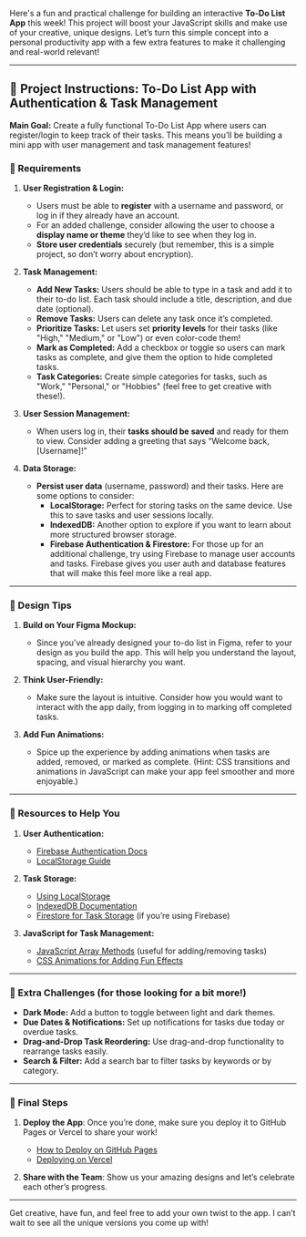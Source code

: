 Here's a fun and practical challenge for building an interactive **To-Do List App** this week! This project will boost your JavaScript skills and make use of your creative, unique designs. Let’s turn this simple concept into a personal productivity app with a few extra features to make it challenging and real-world relevant!

---

## 📝 Project Instructions: To-Do List App with Authentication & Task Management

**Main Goal:** Create a fully functional To-Do List App where users can register/login to keep track of their tasks. This means you’ll be building a mini app with user management and task management features!

### 🌟 Requirements

1. **User Registration & Login:**
   - Users must be able to **register** with a username and password, or log in if they already have an account.
   - For an added challenge, consider allowing the user to choose a **display name or theme** they’d like to see when they log in.
   - **Store user credentials** securely (but remember, this is a simple project, so don’t worry about encryption).

2. **Task Management:**
   - **Add New Tasks:** Users should be able to type in a task and add it to their to-do list. Each task should include a title, description, and due date (optional).
   - **Remove Tasks:** Users can delete any task once it’s completed.
   - **Prioritize Tasks:** Let users set **priority levels** for their tasks (like "High," "Medium," or "Low") or even color-code them!
   - **Mark as Completed:** Add a checkbox or toggle so users can mark tasks as complete, and give them the option to hide completed tasks.
   - **Task Categories:** Create simple categories for tasks, such as "Work," "Personal," or "Hobbies" (feel free to get creative with these!).
  
3. **User Session Management:**
   - When users log in, their **tasks should be saved** and ready for them to view. Consider adding a greeting that says “Welcome back, [Username]!”

4. **Data Storage:**
   - **Persist user data** (username, password) and their tasks. Here are some options to consider:
     - **LocalStorage:** Perfect for storing tasks on the same device. Use this to save tasks and user sessions locally.
     - **IndexedDB:** Another option to explore if you want to learn about more structured browser storage.
     - **Firebase Authentication & Firestore:** For those up for an additional challenge, try using Firebase to manage user accounts and tasks. Firebase gives you user auth and database features that will make this feel more like a real app.

---

### 🎨 Design Tips

1. **Build on Your Figma Mockup:**
   - Since you’ve already designed your to-do list in Figma, refer to your design as you build the app. This will help you understand the layout, spacing, and visual hierarchy you want.

2. **Think User-Friendly:**
   - Make sure the layout is intuitive. Consider how you would want to interact with the app daily, from logging in to marking off completed tasks.

3. **Add Fun Animations:**
   - Spice up the experience by adding animations when tasks are added, removed, or marked as complete. (Hint: CSS transitions and animations in JavaScript can make your app feel smoother and more enjoyable.)

---

### 🧰 Resources to Help You

1. **User Authentication:**
   - [Firebase Authentication Docs](https://firebase.google.com/docs/auth)
   - [LocalStorage Guide](https://developer.mozilla.org/en-US/docs/Web/API/Window/localStorage)

2. **Task Storage:**
   - [Using LocalStorage](https://developer.mozilla.org/en-US/docs/Web/API/Window/localStorage)
   - [IndexedDB Documentation](https://developer.mozilla.org/en-US/docs/Web/API/IndexedDB_API)
   - [Firestore for Task Storage](https://firebase.google.com/docs/firestore) (if you’re using Firebase)

3. **JavaScript for Task Management:**
   - [JavaScript Array Methods](https://developer.mozilla.org/en-US/docs/Web/JavaScript/Reference/Global_Objects/Array) (useful for adding/removing tasks)
   - [CSS Animations for Adding Fun Effects](https://developer.mozilla.org/en-US/docs/Web/CSS/CSS_Animations/Using_CSS_animations)

---

### 🎯 Extra Challenges (for those looking for a bit more!)

- **Dark Mode:** Add a button to toggle between light and dark themes.
- **Due Dates & Notifications:** Set up notifications for tasks due today or overdue tasks. 
- **Drag-and-Drop Task Reordering:** Use drag-and-drop functionality to rearrange tasks easily.
- **Search & Filter:** Add a search bar to filter tasks by keywords or by category.

---

### 🚀 Final Steps

1. **Deploy the App**: Once you’re done, make sure you deploy it to GitHub Pages or Vercel to share your work!
   - [How to Deploy on GitHub Pages](https://pages.github.com/)
   - [Deploying on Vercel](https://vercel.com/)

2. **Share with the Team**: Show us your amazing designs and let’s celebrate each other’s progress.

---

Get creative, have fun, and feel free to add your own twist to the app. I can’t wait to see all the unique versions you come up with!

